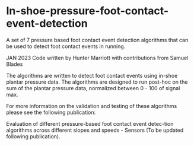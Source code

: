 # In-shoe-pressure-foot-contact-event-detection
A set of 7 pressure based foot contact event detection algorithms that can be used to detect foot contact events in running.

JAN 2023
Code written by Hunter Marriott with contributions from Samuel Blades

The algorithms are written to detect foot contact events using in-shoe plantar pressure data. The algorithms are designed to run post-hoc on the sum of the plantar pressure data, normalized between 0 - 100 of signal max. 

For more information on the validation and testing of these algorithms please see the following publication: 

Evaluation of different pressure-based foot contact event detec-tion algorithms across different slopes and speeds - Sensors (To be updated following publication). 
